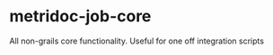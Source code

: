 metridoc-job-core
=================

All non-grails core functionality.  Useful for one off integration scripts
